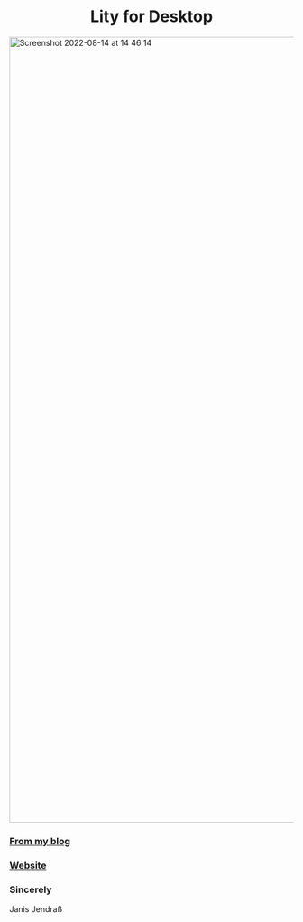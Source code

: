 <h1 align="center">Lity for Desktop</h1>

<img width="1392" alt="Screenshot 2022-08-14 at 14 46 14" src="https://user-images.githubusercontent.com/12971934/184537544-18c0929a-b0f9-4389-8e3a-0de4b338455d.png">

### [From my blog](https://janis.io/journal/causality-and-the-future)

### [Website](https://lity.cc)

### Sincerely

Janis Jendraß
